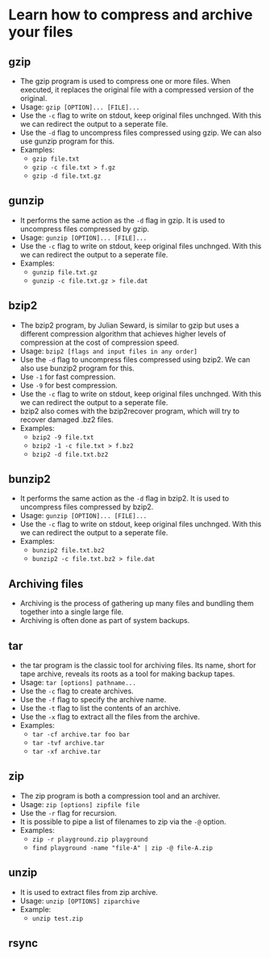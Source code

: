 # Learn how to compress and archive your files

## gzip
- The gzip program is used to compress one or more files. When executed, it replaces the original file with a compressed version of the original.
- Usage: `gzip [OPTION]... [FILE]...`
- Use the `-c` flag to write on stdout, keep original files unchnged. With this we can redirect the output to a seperate file.
- Use the `-d` flag to uncompress files compressed using gzip. We can also use gunzip program for this.
- Examples:
    - `gzip file.txt`
    - `gzip -c file.txt > f.gz`
    - `gzip -d file.txt.gz`

## gunzip
- It performs the same action as the `-d` flag in gzip. It is used to uncompress files compressed by gzip.
- Usage: `gunzip [OPTION]... [FILE]...`
- Use the `-c` flag to write on stdout, keep original files unchnged. With this we can redirect the output to a seperate file.
- Examples:
    - `gunzip file.txt.gz`
    - `gunzip -c file.txt.gz > file.dat`

## bzip2
- The bzip2 program, by Julian Seward, is similar to gzip but uses a different compression algorithm that achieves higher levels of compression at the cost of compression speed.
- Usage: `bzip2 [flags and input files in any order]`
- Use the `-d` flag to uncompress files compressed using bzip2. We can also use bunzip2 program for this.
- Use `-1` for fast compression.
- Use `-9` for best compression.
- Use the `-c` flag to write on stdout, keep original files unchnged. With this we can redirect the output to a seperate file.
- bzip2 also comes with the bzip2recover program, which will try to recover damaged .bz2 files.
- Examples:
    - `bzip2 -9 file.txt`
    - `bzip2 -1 -c file.txt > f.bz2`
    - `bzip2 -d file.txt.bz2`

## bunzip2
- It performs the same action as the `-d` flag in bzip2. It is used to uncompress files compressed by bzip2.
- Usage: `gunzip [OPTION]... [FILE]...`
- Use the `-c` flag to write on stdout, keep original files unchnged. With this we can redirect the output to a seperate file.
- Examples:
    - `bunzip2 file.txt.bz2`
    - `bunzip2 -c file.txt.bz2 > file.dat`

## Archiving files
- Archiving is the process of gathering up many files and bundling them together into a single large file. 
- Archiving is often done as part of system backups.

## tar
- the tar program is the classic tool for archiving files. Its name, short for tape archive, reveals its roots as a tool for making backup tapes.
- Usage: `tar [options] pathname...`
- Use the `-c` flag to create archives.
- Use the `-f` flag to specify the archive name.
- Use the `-t` flag to list the contents of an archive.
- Use the `-x` flag to extract all the files from the archive.
- Examples:
    - `tar -cf archive.tar foo bar`
    - `tar -tvf archive.tar`
    - `tar -xf archive.tar`

## zip
- The zip program is both a compression tool and an archiver.
- Usage: `zip [options] zipfile file`
- Use the `-r` flag for recursion.
- It is possible to pipe a list of filenames to zip via the `-@` option.
- Examples:
    - `zip -r playground.zip playground`
    - `find playground -name "file-A" | zip -@ file-A.zip`

## unzip
- It is used to extract files from zip archive.
- Usage: `unzip [OPTIONS] ziparchive`
- Example:
    - `unzip test.zip`

## rsync